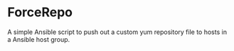 # ForceRepo
A simple Ansible script to push out a custom yum repository file to hosts in a Ansible host group. 
